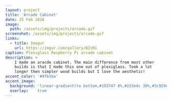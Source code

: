 ```yaml
---
layout: project
title: 'Arcade Cabinet'
date: 25 Feb 2018
image:  
  path: /assets/img/projects/arcade.gif
screenshot: /assets/img/projects/arcade.gif
links:
  - title: Imagur
    url: https://imgur.com/gallery/BZsN1
caption: Plexiglass Raspberry Pi arcade cabinet
description: >
    I made an aracde cabinet. The main difference from most other
    builds is that I made this one out of plexiglass. Took a lot
    longer then simpler wood builds but I love the aesthetic!
accent_color: '#4fb1ba'
accent_image:
  background: 'linear-gradient(to bottom,#193747 0%,#233e4c 30%,#3c929e 50%,#d5d5d4 70%,#cdccc8 100%)'
  overlay:    true
---
```

